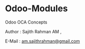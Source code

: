 # Odoo-Modules
Odoo OCA Concepts

Author :  Sajith Rahman AM , 

E-Mail : am.sajithrahman@gmail.com

